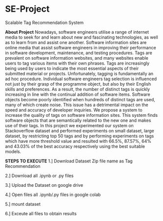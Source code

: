 # SE-Project
Scalable Tag Recommendation System

**About Project**
Nowadays, software engineers utilise a range of internet media to seek for and learn about new and fascinating technologies, as well as to learn from and assist one another. Software information sites are online media that assist software engineers in improving their performance in software development, maintenance, and testing procedures. Tags are
prevalent on software information websites, and many websites enable users to tag various items with their own phrases. Tags are increasingly being used by users to indicate the
most essential aspects of their submitted material or projects. Unfortunately, tagging is fundamentally an ad hoc procedure. Individual software engineers tag selection is influenced not just by their grasp of the programme object, but also by their English skills and preferences. As a result, the number of distinct tags is quickly increasing in line with the continual addition of software items. Software objects become poorly identified when hundreds of distinct tags are used, many of which create noise. This issue has a detrimental impact on the speed and accuracy of developer inquiries. We propose a system to increase the quality of tags on software information sites. This system finds software objects that are semantically related to the new one and makes use of their tags. In this project we experimented our system on Stackoverflow dataset and performed experiments on small dataset, large dataset, by restricting top 50 tags and by performing experiments on tags which have more threshold value and resulted with 66.5%, 87.57%, 64% and 43.03% of the best accuracy respectively using the best suitable models.

**STEPS TO EXECUTE**
1.] Download Dataset Zip file name as Tag Recommendation

2.] Download all .ipynb or .py files

3.] Upload the Dataset on google drive

4.] Open files all .ipynb/.py files in google colab

5.] mount dataset

6.] Exceute all files to obtain results



